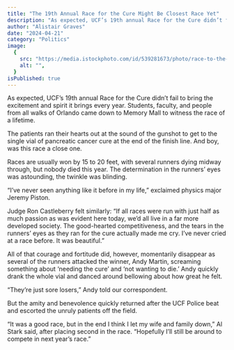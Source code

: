 ```yaml
---
title: "The 19th Annual Race for the Cure Might Be Closest Race Yet"
description: "As expected, UCF’s 19th annual Race for the Cure didn’t fail to bring the excitement and spirit it brings every year."
author: "Alistair Graves"
date: "2024-04-21"
category: "Politics"
image:
  {
    src: "https://media.istockphoto.com/id/539281673/photo/race-to-the-finish.jpg?s=612x612&w=0&k=20&c=-Lb-FczPP_0tLnSwLFSHR8_n9hXriBUoH5ZwWkskqUI=",
    alt: "",
  }
isPublished: true
---
```


As expected, UCF’s 19th annual Race for the Cure didn’t fail to bring the excitement and spirit it brings every year. Students, faculty, and people from all walks of Orlando came down to Memory Mall to witness the race of a lifetime.

The patients ran their hearts out at the sound of the gunshot to get to the single vial of pancreatic cancer cure at the end of the finish line. And boy, was this race a close one.

Races are usually won by 15 to 20 feet, with several runners dying midway through, but nobody died this year. The determination in the runners’ eyes was astounding, the twinkle was blinding.

“I’ve never seen anything like it before in my life,” exclaimed physics major Jeremy Piston.

Judge Ron Castleberry felt similarly: “If all races were run with just half as much passion as was evident here today, we’d all live in a far more developed society. The good-hearted competitiveness, and the tears in the runners’ eyes as they ran for the cure actually made me cry. I’ve never cried at a race before. It was beautiful.”

All of that courage and fortitude did, however, momentarily disappear as several of the runners attacked the winner, Andy Martin, screaming something about ‘needing the cure’ and ‘not wanting to die.’ Andy quickly drank the whole vial and danced around bellowing about how great he felt.

“They’re just sore losers,” Andy told our correspondent.

But the amity and benevolence quickly returned after the UCF Police beat and escorted the unruly patients off the field.

“It was a good race, but in the end I think I let my wife and family down,” Al Stark said, after placing second in the race. “Hopefully I’ll still be around to compete in next year’s race.”

